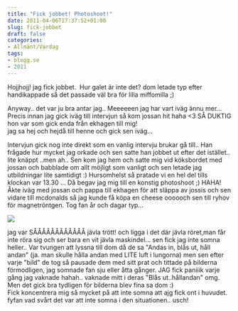 ```yaml
---
title: "Fick jobbet! Photoshoot!"
date: 2011-04-06T17:37:52+01:00
slug: fick-jobbet
draft: false
categories:
- Allmänt/Vardag
tags:
- blogg.se
- 2011
---
```

Hojjhojj! jag fick jobbet.  Hur galet är inte det? dom letade typ efter handikappade så det passade väl bra för lilla miffomilla ;)  
  
Anyway.. det var ju bra antar jag.. Meeeeeen jag har vart iväg ännu mer... Precis innan jag gick iväg till intervjun så kom jossan hit haha <3 SÅ DUKTIG hon var som gick enda från ekhagen till mig!  
jag sa hej och hejdå till henne och gick sen iväg...  
  
Intervjun gick nog inte direkt som en vanlig intervju brukar gå till.. Han frågade hur mycket jag orkade och sen satte han jobbet ut efter det istället.. lite knäppt ..men ah.. Sen kom jag hem och satte mig vid köksbordet med jossan och babblade om allt möjligt som vanligt och sen letade jag utbildningar lite samtidigt :) Hursomhelst så pratade vi en hel del tills klockan var 13.30 ... Då begav jag mig till en konstig photoshoot ;) HAHA!  
Åkte iväg med jossan och pappa till ekhagen för att släppa av jossis och sen vidare till mcdonalds så jag kunde få köpa en cheese oooooch sen till ryhov för magnetröntgen. Tog fan år och dagar typ...  
  
  
![](/assets/images/blogg.se/mrt_141544592.jpg)  
  
jag var SÅÅÅÅÅÅÅÅÅÅÅÅ jävla trött! och ligga i det där jävla röret,man får inte röra sig och ser bara en vit jävla maskindel... sen fick jag inte somna heller.. Var tvungen att lyssna till dom då de sa "Andas in, blås ut, håll andan" (ja. man skulle hålla andan med LITE luft i lungorna) men sen efter varje "bild" de tog så pausade dem med sitt prat och tittade på bilderna förmodligen, jag somnade fan sju eller åtta gånger. JAG fick paniiik varje gång jag vaknade hahah.. vaknade mitt i deras "Blås ut..hållandan" omg. Men det gick bra tydligen för bilderna blev fina sa dom :)  
Fick koncentrera mig så mycket på att inte somna att ajg fick ont i huvudet. fyfan vad svårt det var att inte somna i den situationen.. usch!